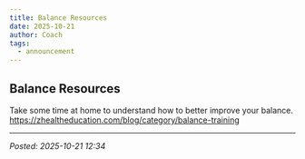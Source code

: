 ```yaml
---
title: Balance Resources
date: 2025-10-21
author: Coach
tags:
  - announcement
---
```


## Balance Resources

Take some time at home to understand how to better improve your balance.
https://zhealtheducation.com/blog/category/balance-training



---
*Posted: 2025-10-21 12:34*